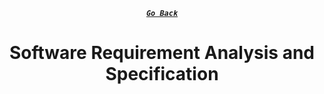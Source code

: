 <div align="center">

[**_``Go Back``_**](../README.md)

# Software Requirement Analysis and Specification

</div>
